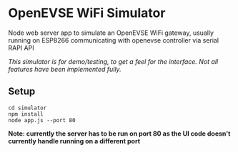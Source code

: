 # OpenEVSE WiFi Simulator

Node web server app to simulate an OpenEVSE WiFi gateway, usually running on ESP8266 communicating with openevse controller via serial RAPI API

*This simulator is for demo/testing, to get a feel for the interface. Not all features have been implemented fully.*

## Setup

```
cd simulator
npm install
node app.js --port 80
```

**Note: currently the server has to be run on port 80 as the UI code doesn't currently handle running on a different port**
